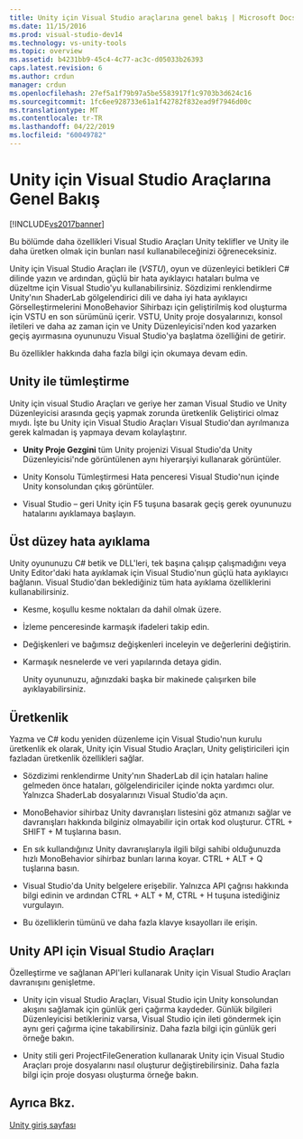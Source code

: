 ```yaml
---
title: Unity için Visual Studio araçlarına genel bakış | Microsoft Docs
ms.date: 11/15/2016
ms.prod: visual-studio-dev14
ms.technology: vs-unity-tools
ms.topic: overview
ms.assetid: b4231bb9-45c4-4c77-ac3c-d05033b26393
caps.latest.revision: 6
ms.author: crdun
manager: crdun
ms.openlocfilehash: 27ef5a1f79b97a5be5583917f1c9703b3d624c16
ms.sourcegitcommit: 1fc6ee928733e61a1f42782f832ead9f7946d00c
ms.translationtype: MT
ms.contentlocale: tr-TR
ms.lasthandoff: 04/22/2019
ms.locfileid: "60049782"
---
```

# <a name="overview-of-visual-studio-tools-for-unity"></a>Unity için Visual Studio Araçlarına Genel Bakış
[!INCLUDE[vs2017banner](../includes/vs2017banner.md)]

Bu bölümde daha özellikleri Visual Studio Araçları Unity teklifler ve Unity ile daha üretken olmak için bunları nasıl kullanabileceğinizi öğreneceksiniz.  
  
 Unity için Visual Studio Araçları ile (*VSTU*), oyun ve düzenleyici betikleri C# dilinde yazın ve ardından, güçlü bir hata ayıklayıcı hataları bulma ve düzeltme için Visual Studio'yu kullanabilirsiniz. Sözdizimi renklendirme Unity'nın ShaderLab gölgelendirici dili ve daha iyi hata ayıklayıcı Görselleştirmelerini MonoBehavior Sihirbazı için geliştirilmiş kod oluşturma için VSTU en son sürümünü içerir. VSTU, Unity proje dosyalarınızı, konsol iletileri ve daha az zaman için ve Unity Düzenleyicisi'nden kod yazarken geçiş ayırmasına oyununuzu Visual Studio'ya başlatma özelliğini de getirir.  
  
 Bu özellikler hakkında daha fazla bilgi için okumaya devam edin.  
  
## <a name="integration-with-unity"></a>Unity ile tümleştirme  
 Unity için visual Studio Araçları ve geriye her zaman Visual Studio ve Unity Düzenleyicisi arasında geçiş yapmak zorunda üretkenlik Geliştirici olmaz mıydı. İşte bu Unity için Visual Studio Araçları Visual Studio'dan ayrılmanıza gerek kalmadan iş yapmaya devam kolaylaştırır.  
  
- **Unity Proje Gezgini** tüm Unity projenizi Visual Studio'da Unity Düzenleyicisi'nde görüntülenen aynı hiyerarşiyi kullanarak görüntüler.  
  
- Unity Konsolu Tümleştirmesi Hata penceresi Visual Studio'nun içinde Unity konsolundan çıkış görüntüler.  
  
- Visual Studio – geri Unity için F5 tuşuna basarak geçiş gerek oyununuzu hatalarını ayıklamaya başlayın.  
  
## <a name="superior-debugging"></a>Üst düzey hata ayıklama  
 Unity oyununuzu C# betik ve DLL'leri, tek başına çalışıp çalışmadığını veya Unity Editor'daki hata ayıklamak için Visual Studio'nun güçlü hata ayıklayıcı bağlanın. Visual Studio'dan beklediğiniz tüm hata ayıklama özelliklerini kullanabilirsiniz.  
  
- Kesme, koşullu kesme noktaları da dahil olmak üzere.  
  
- İzleme penceresinde karmaşık ifadeleri takip edin.  
  
- Değişkenleri ve bağımsız değişkenleri inceleyin ve değerlerini değiştirin.  
  
- Karmaşık nesnelerde ve veri yapılarında detaya gidin.  
  
  Unity oyununuzu, ağınızdaki başka bir makinede çalışırken bile ayıklayabilirsiniz.  
  
## <a name="productivity"></a>Üretkenlik  
 Yazma ve C# kodu yeniden düzenleme için Visual Studio'nun kurulu üretkenlik ek olarak, Unity için Visual Studio Araçları, Unity geliştiricileri için fazladan üretkenlik özellikleri sağlar.  
  
- Sözdizimi renklendirme Unity'nın ShaderLab dil için hataları haline gelmeden önce hataları, gölgelendiriciler içinde nokta yardımcı olur. Yalnızca ShaderLab dosyalarınızı Visual Studio'da açın.  
  
- MonoBehavior sihirbaz Unity davranışları listesini göz atmanızı sağlar ve davranışları hakkında bilginiz olmayabilir için ortak kod oluşturur. CTRL + SHIFT + M tuşlarına basın.  
  
- En sık kullandığınız Unity davranışlarıyla ilgili bilgi sahibi olduğunuzda hızlı MonoBehavior sihirbaz bunları larına koyar. CTRL + ALT + Q tuşlarına basın.  
  
- Visual Studio'da Unity belgelere erişebilir. Yalnızca API çağrısı hakkında bilgi edinin ve ardından CTRL + ALT + M, CTRL + H tuşuna istediğiniz vurgulayın.  
  
- Bu özelliklerin tümünü ve daha fazla klavye kısayolları ile erişin.  
  
## <a name="visual-studio-tools-for-unity-api"></a>Unity API için Visual Studio Araçları  
 Özelleştirme ve sağlanan API'leri kullanarak Unity için Visual Studio Araçları davranışını genişletme.  
  
- Unity için visual Studio Araçları, Visual Studio için Unity konsolundan akışını sağlamak için günlük geri çağırma kaydeder. Günlük bilgileri Düzenleyicisi betikleriniz varsa, Visual Studio için ileti göndermek için aynı geri çağırma içine takabilirsiniz. Daha fazla bilgi için günlük geri örneğe bakın.  
  
- Unity stili geri ProjectFileGeneration kullanarak Unity için Visual Studio Araçları proje dosyalarını nasıl oluşturur değiştirebilirsiniz. Daha fazla bilgi için proje dosyası oluşturma örneğe bakın.  
  
## <a name="see-also"></a>Ayrıca Bkz.  
 [Unity giriş sayfası](http://unity3d.com)
